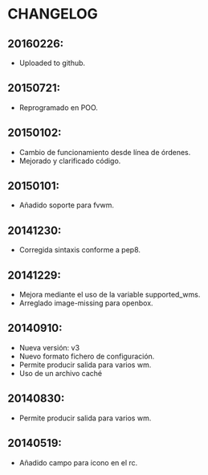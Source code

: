 CHANGELOG
=========

20160226:
---------

- Uploaded to github.


20150721:
---------

- Reprogramado en POO.

20150102:
---------

- Cambio de funcionamiento desde línea de órdenes.
- Mejorado y clarificado código.

20150101:
---------

- Añadido soporte para fvwm.

20141230:
---------

- Corregida sintaxis conforme a pep8.

20141229:
---------

- Mejora mediante el uso de la variable supported_wms.
- Arreglado image-missing para openbox.

20140910:
---------

- Nueva versión: v3
- Nuevo formato fichero de configuración.
- Permite producir salida para varios wm.
- Uso de un archivo caché

20140830:
---------

- Permite producir salida para varios wm.

20140519:
---------

- Añadido campo para icono en el rc.
